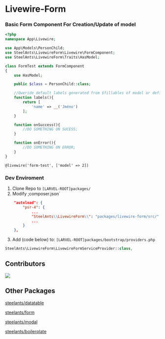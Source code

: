 # Livewire-Form

### Basic Form Component For Creation/Update of model
```php
<?php
namespace App\Livewire;

use App\Models\PersonChild;
use SteelAnts\LivewireForm\Livewire\FormComponent;
use SteelAnts\LivewireForm\Traits\HasModel;

class FormTest extends FormComponent
{
    use HasModel;

    public $class = PersonChild::class;

    //Oweride default labels generated from $fillables of model or define own if you are not using them HasModel Attribute
    function labels(){
        return [
            'name' => __('Jméno')
        ];
    }

    function onSuccess(){
        //DO SOMETHING ON SUCESS;
    }

    function onError(){
        //DO SOMETHING ON ERROR;
    }
}
```
```blade
@livewire('form-test', ['model' => 2])
```


### Dev Enviroment
1) Clone Repo to `[LARVEL-ROOT]packages/`
2) Modify ;composer.json`
```json
    "autoload": {
        "psr-4": {
            ...
            "SteelAnts\\LivewireForm\\": "packages/livewire-form/src/"
            ...
        }
    },
```
3) Add (code below) to: `[LARVEL-ROOT]packages/bootstrap/providers.php`
```php
SteelAnts\LivewireForm\LivewireFormServiceProvider::class,
```


## Contributors
<a href="https://github.com/steelants/laravel-auth/graphs/contributors">
  <img src="https://contrib.rocks/image?repo=steelants/laravel-auth" />
</a>

## Other Packages
[steelants/datatable](https://github.com/steelants/Livewire-DataTable)

[steelants/form](https://github.com/steelants/Laravel-Form) 

[steelants/modal](https://github.com/steelants/Livewire-Modal)

[steelants/boilerplate](https://github.com/steelants/Laravel-Boilerplate)
